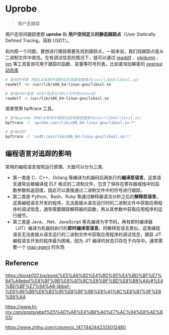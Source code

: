# Uprobe

> 用户态跟踪

用户态空间跟踪使用 **uprobe** 和 **用户空间定义的静态跟踪点**（User Statically Defined Tracing，简称 USDT）。

和内核一个问题，要想进行跟踪需要先找到跟踪点，一般来说，我们找跟踪点是从二进制文件中查找。在有调试信息的情况下，就可以通过 [readdlf](https://man7.org/linux/man-pages/man1/readelf.1.html) 、[objdump](https://man7.org/linux/man-pages/man1/objdump.1.html) 、[nm](https://man7.org/linux/man-pages/man1/nm.1.html) 等工具查询可用于跟踪的函数、变量等符号列表。比如查询加解密的 [openssl 动态库](https://cppget.org/libssl)

```bash
# 查询符号表（RHEL8系统中请把动态库路径替换为/usr/lib64/libssl.so）
readelf -Ws /usr/lib/x86_64-linux-gnu/libssl.so

# 查询USDT信息（USDT信息位于ELF文件的notes段）
readelf -n /usr/lib/x86_64-linux-gnu/libssl.so
```

或者使用 bpftrace 工具。

```bash
# 查询uprobe（RHEL8系统中请把动态库路径替换为/usr/lib64/libssl.so）
bpftrace -l 'uprobe:/usr/lib/x86_64-linux-gnu/libssl.so:*'

# 查询USDT
bpftrace -l 'usdt:/usr/lib/x86_64-linux-gnu/libssl.so:*'
```

## 编程语言对追踪的影响

常用的编程语言按照运行原理，大致可以分为三类;

- 第一类是 C、C++、Golang 等编译为机器码后再执行的**编译型语言**。这类语言通常会被编译成 ELF 格式的二进制文件，包含了保存在寄存器或栈中的函数参数和返回值，因此可以直接通过二进制文件中的符号进行跟踪。
- 第二类是 Python、Bash、Ruby 等通过解释器语法分析之后的**解释型语言**。这类编程语言开发的程序，无法直接从语言运行时的二进制文件中获取应用程序的调试信息，通常需要跟踪解释器的函数，再从其参数中获取应用程序的运行细节。
- 第三类是 Java、.Net、JavaScript 等先编译为字节码，再有即时编译器（JIT）编译为机器码执行的**即时编译型语言**。同解释型语言类似，这类编程语言无法直接从语言运行的二进制文件中获取应用程序的调试信息，跟踪 JIT 编程语言开发的程序最为困难，因为 JIT 编译的状态只存在于内存中。通常需要一个 [map-agent](https://github.com/jvm-profiling-tools/perf-map-agent) 的东西



## Reference

https://kiosk007.top/post/%E5%A6%82%E4%BD%95%E4%BD%BF%E7%94%A8ebpf%E8%BF%9B%E8%A1%8C%E8%BF%BD%E8%B8%AA/#%E4%BD%BF%E7%94%A8-libbpf-%E6%96%B9%E6%B3%95%E8%BF%9B%E8%A1%8C%E8%B7%9F%E8%B8%AA

https://www.hi-roy.com/posts/ebpf%E5%AD%A6%E4%B9%A0%E7%AC%94%E8%AE%B03/

https://www.zhihu.com/column/c_1477442442325012480